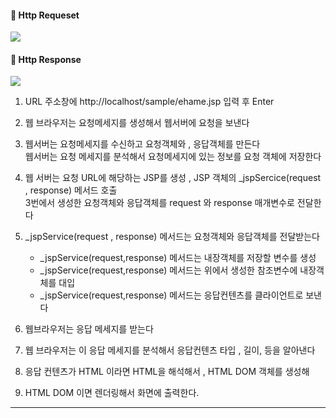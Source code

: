 #### 🔹 Http Requeset

<img src="https://github.com/gi-dor/HTA/assets/86302876/853210b7-0172-47db-8e6b-94930e89fed0">

#### 🔹 Http Response

<img src="https://github.com/gi-dor/HTA/assets/86302876/e2180e12-ecc0-462c-bc5e-0b099c462f9a">

1. URL 주소창에 http://localhost/sample/ehame.jsp 입력 후 Enter
2. 웹 브라우저는 요청메세지를 생성해서 웹서버에 요청을 보낸다
3. 웹서버는 요청메세지를 수신하고 요청객체와 , 응답객체를 만든다 <br>
   웹서버는 요청 메세지를 분석해서 요청메세지에 있는 정보를 요청 객체에 저장한다
4. 웹 서버는 요청 URL에 해당하는 JSP를 생성 , JSP 객체의 _jspSercice(request , response) 메서드 호출<Br>
   3번에서 생성한 요청객체와 응답객체를 request 와 response 매개변수로 전달한다
5. _jspService(request , response) 메서드는 요청객체와 응답객체를 전달받는다

    + _jspService(request,response) 메서드는 내장객체를 저장할 변수를 생성
    + _jspService(request,response) 메서드는 위에서 생성한 참조변수에 내장객체를 대입
    + _jspService(request,response) 메서드는 응답컨텐츠를 클라이언트로 보낸다
6. 웹브라우저는 응답 메세지를 받는다
7. 웹 브라우저는 이 응답 메세지를 분석해서 응답컨텐츠 타입 , 길이, 등을 알아낸다
8. 응답 컨텐츠가 HTML 이라면 HTML을 해석해서 , HTML DOM 객체를 생성해
9. HTML DOM 이면 렌더링해서 화면에 출력한다.

<hr>